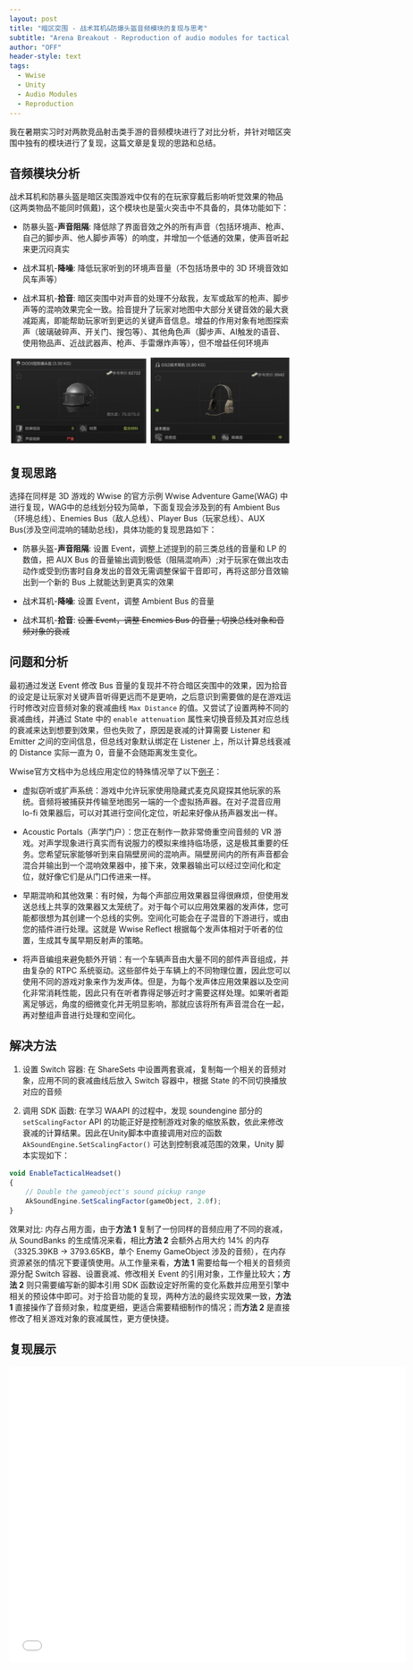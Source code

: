 ```yaml
---
layout: post
title: "暗区突围 - 战术耳机&防爆头盔音频模块的复现与思考"
subtitle: "Arena Breakout - Reproduction of audio modules for tactical earphones and explosion-proof helmets"
author: "OFF"
header-style: text
tags:
  - Wwise
  - Unity
  - Audio Modules
  - Reproduction
---
```


我在暑期实习时对两款竞品射击类手游的音频模块进行了对比分析，并针对暗区突围中独有的模块进行了复现，这篇文章是复现的思路和总结。

## 音频模块分析

战术耳机和防暴头盔是暗区突围游戏中仅有的在玩家穿戴后影响听觉效果的物品(这两类物品不能同时佩戴)，这个模块也是萤火突击中不具备的，具体功能如下：

* 防暴头盔-**声音阻隔**: 降低除了界面音效之外的所有声音（包括环境声、枪声、自己的脚步声、他人脚步声等）的响度，并增加一个低通的效果，使声音听起来更沉闷真实

* 战术耳机-**降噪**: 降低玩家听到的环境声音量（不包括场景中的 3D 环境音效如风车声等）

* 战术耳机-**拾音**: 暗区突围中对声音的处理不分敌我，友军或敌军的枪声、脚步声等的混响效果完全一致。拾音提升了玩家对地图中大部分关键音效的最大衰减距离，即能帮助玩家听到更远的关键声音信息。增益的作用对象有地图探索声（玻璃破碎声、开关门、搜包等）、其他角色声（脚步声、AI触发的语音、使用物品声、近战武器声、枪声、手雷爆炸声等），但不增益任何环境声

![](https://github.com/dvatiOFF/dvatiOFF.github.io/blob/master/img/headphone-helmet.png?raw=true)

## 复现思路

选择在同样是 3D 游戏的 Wwise 的官方示例 Wwise Adventure Game(WAG) 中进行复现，WAG中的总线划分较为简单，下面复现会涉及到的有 Ambient Bus（环境总线）、Enemies Bus（敌人总线）、Player Bus（玩家总线）、AUX Bus(涉及空间混响的辅助总线)，具体功能的复现思路如下：

* 防暴头盔-**声音阻隔**: 设置 Event，调整上述提到的前三类总线的音量和 LP 的数值，把 AUX Bus 的音量输出调到极低（阻隔混响声）;对于玩家在做出攻击动作或受到伤害时自身发出的音效无需调整保留干音即可，再将这部分音效输出到一个新的 Bus 上就能达到更真实的效果

* 战术耳机-**降噪**: 设置 Event，调整 Ambient Bus 的音量

* 战术耳机-**拾音**: <del>设置 Event，调整 Enemies Bus 的音量 ; 切换总线对象和音频对象的衰减</del>

## 问题和分析

最初通过发送 Event 修改 Bus 音量的复现并不符合暗区突围中的效果，因为拾音的设定是让玩家对关键声音听得更远而不是更响，之后意识到需要做的是在游戏运行时修改对应音频对象的衰减曲线 `Max Distance` 的值。又尝试了设置两种不同的衰减曲线，并通过 State 中的 `enable attenuation` 属性来切换音频及其对应总线的衰减来达到想要到效果，但也失败了，原因是衰减的计算需要 Listener 和 Emitter 之间的空间信息，但总线对象默认绑定在 Listener 上，所以计算总线衰减的 Distance 实际一直为 0，音量不会随距离发生变化。

Wwise官方文档中为总线应用定位的特殊情况举了以下[例子](https://www.audiokinetic.com/zh/library/edge/?source=Help&id=applying_positioning_to_busses)：
> 
* 虚拟窃听或扩声系统：游戏中允许玩家使用隐藏式麦克风窥探其他玩家的系统。音频将被捕获并传输至地图另一端的一个虚拟扬声器。在对子混音应用 lo-fi 效果器后，可以对其进行空间化定位，听起来好像从扬声器发出一样。
>
* Acoustic Portals（声学门户）：您正在制作一款非常倚重空间音频的 VR 游戏。对声学现象进行真实而有说服力的模拟来维持临场感，这是极其重要的任务。您希望玩家能够听到来自隔壁房间的混响声。隔壁房间内的所有声音都会混合并输出到一个混响效果器中，接下来，效果器输出可以经过空间化和定位，就好像它们是从门口传进来一样。
>
* 早期混响和其他效果：有时候，为每个声部应用效果器显得很麻烦，但使用发送总线上共享的效果器又太笼统了。对于每个可以应用效果器的发声体，您可能都很想为其创建一个总线的实例。空间化可能会在子混音的下游进行，或由您的插件进行处理。这就是 Wwise Reflect 根据每个发声体相对于听者的位置，生成其专属早期反射声的策略。
>
* 将声音编组来避免额外开销：有一个车辆声音由大量不同的部件声音组成，并由复杂的 RTPC 系统驱动。这些部件处于车辆上的不同物理位置，因此您可以使用不同的游戏对象来作为发声体。但是，为每个发声体应用效果器以及空间化非常消耗性能，因此只有在听者靠得足够近时才需要这样处理。如果听者距离足够远，角度的细微变化并无明显影响，那就应该将所有声音混合在一起，再对整组声音进行处理和空间化。

## 解决方法

1. 设置 Switch 容器: 在 ShareSets 中设置两套衰减，复制每一个相关的音频对象，应用不同的衰减曲线后放入 Switch 容器中，根据 State 的不同切换播放对应的音频

2. 调用 SDK 函数: 在学习 WAAPI 的过程中，发现 soundengine 部分的 `setScalingFactor` API 的功能正好是控制游戏对象的缩放系数，依此来修改衰减的计算结果。因此在Unity脚本中直接调用对应的函数 `AkSoundEngine.SetScalingFactor()` 可达到控制衰减范围的效果，Unity 脚本实现如下：

```ts
void EnableTacticalHeadset()
{
    // Double the gameobject's sound pickup range
    AkSoundEngine.SetScalingFactor(gameObject, 2.0f); 
}
```

效果对比: 内存占用方面，由于**方法 1** 复制了一份同样的音频应用了不同的衰减，从 SoundBanks 的生成情况来看，相比**方法 2** 会额外占用大约 14% 的内存（3325.39KB → 3793.65KB，单个 Enemy GameObject 涉及的音频），在内存资源紧张的情况下要谨慎使用。从工作量来看，**方法 1** 需要给每一个相关的音频资源分配 Switch 容器、设置衰减、修改相关 Event 的引用对象，工作量比较大；**方法 2** 则只需要编写新的脚本引用 SDK 函数设定好所需的变化系数并应用至引擎中相关的预设体中即可。对于拾音功能的复现，两种方法的最终实现效果一致，**方法 1** 直接操作了音频对象，粒度更细，更适合需要精细制作的情况；而**方法 2** 是直接修改了相关游戏对象的衰减属性，更方便快捷。

## 复现展示

<iframe src="//player.bilibili.com/player.html?aid=303425834&bvid=BV1NP411n79H&cid=845139297&page=1" scrolling="no" border="0" frameborder="no" framespacing="0" allowfullscreen="true" width="710" height="530"> </iframe>

